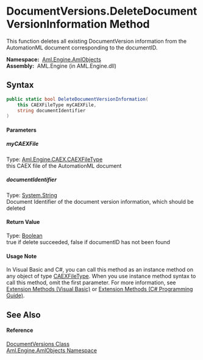 DocumentVersions.DeleteDocumentVersionInformation Method
========================================================
This function deletes all existing DocumentVersion information from the AutomationML document corresponding to the documentID.

  **Namespace:**  [Aml.Engine.AmlObjects][1]  
  **Assembly:**  AML.Engine (in AML.Engine.dll)

Syntax
------

```csharp
public static bool DeleteDocumentVersionInformation(
	this CAEXFileType myCAEXFile,
	string documentIdentifier
)
```

#### Parameters

##### *myCAEXFile*
Type: [Aml.Engine.CAEX.CAEXFileType][2]  
 this CAEX file of the AutomationML document

##### *documentIdentifier*
Type: [System.String][3]  
 Document Identifier of the document version information, which should be deleted

#### Return Value
Type: [Boolean][4]  
 true if delete succeeded, false if documentID has not been found 
#### Usage Note
In Visual Basic and C#, you can call this method as an instance method on any object of type [CAEXFileType][2]. When you use instance method syntax to call this method, omit the first parameter. For more information, see [Extension Methods (Visual Basic)][5] or [Extension Methods (C# Programming Guide)][6].

See Also
--------

#### Reference
[DocumentVersions Class][7]  
[Aml.Engine.AmlObjects Namespace][1]  

[1]: ../README.md
[2]: ../../Aml.Engine.CAEX/CAEXFileType/README.md
[3]: https://docs.microsoft.com/dotnet/api/system.string
[4]: https://docs.microsoft.com/dotnet/api/system.boolean
[5]: https://docs.microsoft.com/dotnet/visual-basic/programming-guide/language-features/procedures/extension-methods
[6]: https://docs.microsoft.com/dotnet/csharp/programming-guide/classes-and-structs/extension-methods
[7]: README.md
[8]: https://www.automationml.org
[9]: ../../icons/logoShade.png